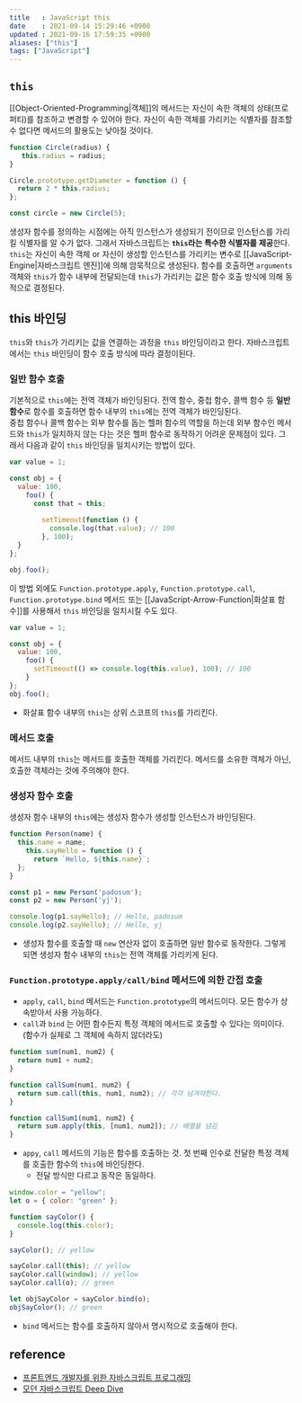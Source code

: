 ```yaml
---
title   : JavaScript this
date    : 2021-09-14 15:29:46 +0900
updated : 2021-09-16 17:59:35 +0900
aliases: ["this"]
tags: ["JavaScript"]
---
```


## `this`
[[Object-Oriented-Programming|객체]]의 메서드는 자신이 속한 객체의 상태(프로퍼티)를 참조하고 변경할 수 있어야 한다. 자신이 속한 객체를 가리키는 식별자를 참조할 수 없다면 메서드의 활용도는 낮아질 것이다.  

```javascript
function Circle(radius) {
   this.radius = radius;
}

Circle.prototype.getDiameter = function () {
  return 2 * this.radius;
};

const circle = new Circle(5);
```
생성자 함수를 정의하는 시점에는 아직 인스턴스가 생성되기 전이므로 인스턴스를 가리킬 식별자를 알 수가 없다.  그래서 자바스크립트는 **`this`라는 특수한 식별자를 제공**한다.
`this`는 자신이 속한 객체 or 자신이 생성할 인스턴스를 가리키는 변수로 [[JavaScript-Engine|자바스크립트 엔진]]에 의해 암묵적으로 생성된다. 
함수를 호출하면 `arguments` 객체와 `this`가 함수 내부에 전달되는데 `this`가 가리키는 값은 함수 호출 방식에 의해 동적으로 결정된다.

## this 바인딩
`this`와 `this`가 가리키는 값을 연결하는 과정을 `this` 바인딩이라고 한다. 자바스크립트에서는 `this` 바인딩이 함수 호출 방식에 따라 결정이된다.

### 일반 함수 호출
기본적으로 `this`에는 전역 객체가 바인딩된다. 전역 함수, 중첩 함수, 콜백 함수 등 **일반 함수**로 함수를 호출하면 함수 내부의 `this`에는 전역 객체가 바인딩된다.  
중첩 함수나 콜백 함수는 외부 함수를 돕는 헬퍼 함수의 역할을 하는데 외부 함수인 메서드와 `this`가 일치하지 않는 다는 것은 헬퍼 함수로 동작하기 어려운 문제점이 있다. 그래서 다음과 같이 `this` 바인딩을 일치시키는 방법이 있다.  
```javascript
var value = 1;

const obj = {
  value: 100,
	foo() {
	  const that = this;
		
		setTimeout(function () {
		  console.log(that.value); // 100
		}, 100);
  }
};

obj.foo();
```
이 방법 외에도 `Function.prototype.apply`, `Function.prototype.call`, `Function.prototype.bind` 메서드 또는 [[JavaScript-Arrow-Function|화살표 함수]]를 사용해서 `this` 바인딩을 일치시킬 수도 있다.
```javascript
var value = 1;

const obj = {
  value: 100,
	foo() {
	  setTimeout(() => console.log(this.value), 100); // 100 
	}
};
obj.foo();
```
- 화살표 함수 내부의 `this`는 상위 스코프의 `this`를 가리킨다.

### 메서드 호출 
메서드 내부의 `this`는 메서드를 호출한 객체를 가리킨다. 메서드를 소유한 객체가 아닌, 호출한 객체라는 것에 주의해야 한다.  

### 생성자 함수 호출
생성자 함수 내부의 `this`에는 생성자 함수가 생성할 인스턴스가 바인딩된다.  
```javascript
function Person(name) {
  this.name = name;
	this.sayHello = function () {
	  return `Hello, ${this.name}`; 
  };
}

const p1 = new Person('padosum');
const p2 = new Person('yj');

console.log(p1.sayHello); // Hello, padosum
console.log(p2.sayHello); // Hello, yj
```
- 생성자 함수를 호출할 때 `new` 연산자 없이 호출하면 일반 함수로 동작한다. 그렇게 되면 생성자 함수 내부의 `this`는 전역 객체를 가리키게 된다. 
	
### `Function.prototype.apply/call/bind` 메서드에 의한 간접 호출
- `apply`, `call`, `bind` 메서드는 `Function.prototype`의 메서드이다. 모든 함수가 상속받아서 사용 가능하다.  
- `call`과 `bind` 는 어떤 함수든지 특정 객체의 메서드로 호출할 수 있다는 의미이다. (함수가 실제로 그 객체에 속하지 않더라도)

```javascript
function sum(num1, num2) {
  return num1 + num2;
}

function callSum(num1, num2) {
  return sum.call(this, num1, num2); // 각각 넘겨야한다.
}

function callSum1(num1, num2) {
  return sum.apply(this, [num1, num2]); // 배열을 넘김
}
```
- `appy`, `call` 메서드의 기능은 함수를 호출하는 것. 첫 번째 인수로 전달한 특정 객체를 호출한 함수의 `this`에 바인딩한다.  
	- 전달 방식만 다르고 동작은 동일하다.
```javascript
window.color = "yellow";
let o = { color: "green" };

function sayColor() {
  console.log(this.color);
}

sayColor(); // yellow

sayColor.call(this); // yellow
sayColor.call(window); // yellow
sayColor.call(o); // green

let objSayColor = sayColor.bind(o);
objSayColor(); // green
```
- `bind` 메서드는 함수를 호출하지 않아서 명시적으로 호출해야 한다.

## reference
- [프론트엔드 개발자를 위한 자바스크립트 프로그래밍](http://www.kyobobook.co.kr/product/detailViewKor.laf?ejkGb=KOR&mallGb=KOR&barcode=9788966260768&orderClick=LAG&Kc=) 
- [모던 자바스크립트 Deep Dive](http://www.kyobobook.co.kr/product/detailViewKor.laf?ejkGb=KOR&mallGb=KOR&barcode=9791158392239&orderClick=LEa&Kc=)
